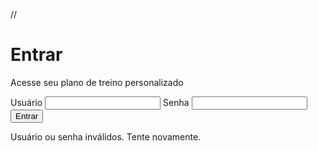 //<!DOCTYPE html>
<html lang="pt-BR">
<head>
<meta charset="UTF-8" />
<meta name="viewport" content="width=device-width, initial-scale=1" />
<title>Login Treinos</title>
<style>
  @import url('https://fonts.googleapis.com/css2?family=Poppins:wght@600&display=swap');

  :root {
    --color-bg: #ffffff;
    --color-text: #6b7280;
    --color-primary: #000000;
    --shadow-light: rgba(0, 0, 0, 0.06);
    --radius: 0.75rem;
  }

  * {
    box-sizing: border-box;
  }

  body {
    margin: 0;
    font-family: 'Poppins', sans-serif;
    background: var(--color-bg);
    color: var(--color-text);
    display: flex;
    justify-content: center;
    align-items: center;
    min-height: 100vh;
    padding: 1rem;
  }

  .container {
    width: 100%;
    max-width: 400px;
    background: var(--color-bg);
    box-shadow: 0 4px 8px var(--shadow-light);
    border-radius: var(--radius);
    padding: 2.5rem 2rem 3rem;
    text-align: center;
  }

  h1 {
    font-size: 3rem;
    font-weight: 700;
    margin-bottom: 1rem;
    color: var(--color-primary);
    line-height: 1.1;
  }

  p.subtitle {
    font-weight: 500;
    font-size: 1rem;
    margin-bottom: 2.5rem;
    color: var(--color-text);
  }

  form {
    text-align: left;
  }

  label {
    display: block;
    margin-bottom: 0.4rem;
    font-weight: 600;
    color: var(--color-primary);
  }

  input[type="text"],
  input[type="password"] {
    width: 100%;
    padding: 0.6rem 0.75rem;
    margin-bottom: 1.4rem;
    border: 1.8px solid #d1d5db;
    border-radius: var(--radius);
    font-size: 1rem;
    transition: border-color 0.3s ease;
  }

  input[type="text"]:focus,
  input[type="password"]:focus {
    outline: none;
    border-color: var(--color-primary);
    box-shadow: 0 0 0 2px #bfdbfe;
  }

  button {
    width: 100%;
    background-color: var(--color-primary);
    color: #fff;
    border: none;
    padding: 0.9rem 0;
    border-radius: var(--radius);
    font-weight: 700;
    font-size: 1.1rem;
    cursor: pointer;
    transition: background-color 0.2s ease;
  }

  button:hover:not(:disabled) {
    background-color: #333333;
  }

  button:disabled {
    background-color: #9ca3af;
    cursor: not-allowed;
  }

  #login-error {
    margin-top: 1rem;
    color: #dc2626; /* red-600 */
    font-weight: 600;
    display: none;
  }
</style>
</head>
<body>

<div class="container" id="login">
  <h1>Entrar</h1>
  <p class="subtitle">Acesse seu plano de treino personalizado</p>
  <form id="login-form" onsubmit="return false;">
    <label for="user">Usuário</label>
    <input type="text" id="user" name="user" autocomplete="username" required />
    <label for="password">Senha</label>
    <input type="password" id="password" name="password" autocomplete="current-password" required />
    <button id="login-btn" type="submit">Entrar</button>
  </form>
  <div role="alert" id="login-error">Usuário ou senha inválidos. Tente novamente.</div>
</div>

<script>
  // The code you provided will hook here; assuming your JS code already references these IDs,
  // the existing event listener on #login-btn will handle login validation.
</script>

</body>
</html>

